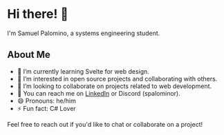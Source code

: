 # Hi there! 👋

I'm Samuel Palomino, a systems engineering student. 

## About Me
- 🔭 I’m currently learning Svelte for web design.
- 🌱 I’m interested in open source projects and collaborating with others.
- 👯 I’m looking to collaborate on projects related to web development.
- 💬 You can reach me on [LinkedIn](https://www.linkedin.com/in/spalominor/) or Discord (spalominor).
- 😄 Pronouns: he/him
- ⚡ Fun fact: C# Lover

Feel free to reach out if you'd like to chat or collaborate on a project!
